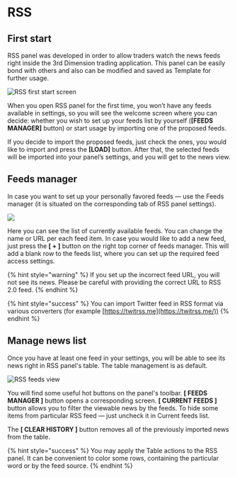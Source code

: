 # RSS

## First start <a href="#first-start" id="first-start"></a>

RSS panel was developed in order to allow traders watch the news feeds right inside the 3rd Dimension trading application. This panel can be easily bond with others and also can be modified and saved as Template for further usage.

![RSS first start screen](https://blobscdn.gitbook.com/v0/b/gitbook-28427.appspot.com/o/assets%2F-LD6FsRvQ3jgwJIg6O7r%2F-LHD5vefY4hBY7EjH55G%2F-LHD5zRbHXEIGHOsHP0N%2Frss\_start.png?alt=media\&token=f36431db-2c9a-4467-8d9a-3ccc8d7f9b74)

When you open RSS panel for the first time, you won’t have any feeds available in settings, so you will see the welcome screen where you can decide: whether you wish to set up your feeds list by yourself (**\[FEEDS MANAGER]** button) or start usage by importing one of the proposed feeds.

If you decide to import the proposed feeds, just check the ones, you would like to import and press the **\[LOAD]** button. After that, the selected feeds will be imported into your panel’s settings, and you will get to the news view.

## Feeds manager <a href="#feeds-manager" id="feeds-manager"></a>

In case you want to set up your personally favored feeds — use the Feeds manager (it is situated on the corresponding tab of RSS panel settings).

![](https://blobscdn.gitbook.com/v0/b/gitbook-28427.appspot.com/o/assets%2F-LD6FsRvQ3jgwJIg6O7r%2F-LHD5vefY4hBY7EjH55G%2F-LHD6hEklGXGcZOAKt3X%2Frss\_manager.png?alt=media\&token=12bc398e-1dc8-44b4-8ba5-f50bd239e9b4)

Here you can see the list of currently available feeds. You can change the name or URL per each feed item. In case you would like to add a new feed, just press the **\[ + ]** button on the right top corner of feeds manager. This will add a blank row to the feeds list, where you can set up the required feed access settings.

{% hint style="warning" %}
If you set up the incorrect feed URL, you will not see its news. Please be careful with providing the correct URL to RSS 2.0 feed.
{% endhint %}

{% hint style="success" %}
You can import Twitter feed in RSS format via various converters (for example [https://twitrss.me](https://twitrss.me/))
{% endhint %}

## Manage news list <a href="#manage-news-list" id="manage-news-list"></a>

Once you have at least one feed in your settings, you will be able to see its news right in RSS panel's table. The table management is as default.

![RSS feeds view](https://blobscdn.gitbook.com/v0/b/gitbook-28427.appspot.com/o/assets%2F-LD6FsRvQ3jgwJIg6O7r%2F-LHD5vefY4hBY7EjH55G%2F-LHD7mKEfW7XetIEiTsk%2Frss\_feed.png?alt=media\&token=0bc350ae-8591-4b39-91ac-a22f9d08f0cb)

You will find some useful hot buttons on the panel's toolbar. **\[ FEEDS MANAGER ]** button opens a corresponding screen. **\[ CURRENT FEEDS ]** button allows you to filter the viewable news by the feeds. To hide some items from particular RSS feed — just uncheck it in Current feeds list.

The **\[ CLEAR HISTORY ]** button removes all of the previously imported news from the table.

{% hint style="success" %}
You may apply the Table actions to the RSS panel. It can be convenient to color some rows, containing the particular word or by the feed source.
{% endhint %}
